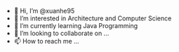 - 👋 Hi, I’m @xuanhe95
- 👀 I’m interested in Architecture and Computer Science 
- 🌱 I’m currently learning Java Programming
- 💞️ I’m looking to collaborate on ...
- 📫 How to reach me ...

<!---
xuanhe95/xuanhe95 is a ✨ special ✨ repository because its `README.md` (this file) appears on your GitHub profile.
You can click the Preview link to take a look at your changes.
--->
